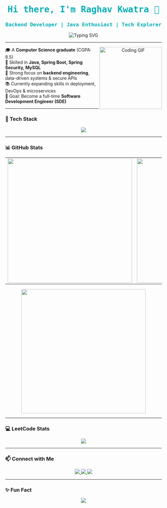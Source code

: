 
<h1 align="center" style="color:#00ADB5; font-family:'Fira Code', monospace;">
  Hi there, I'm Raghav Kwatra 👋
</h1>
<h3 align="center" style="color:#00ADB5; font-family:'Fira Code', monospace;">
  Backend Developer | Java Enthusiast | Tech Explorer
</h3>

<p align="center">
  <img src="https://readme-typing-svg.herokuapp.com?font=Fira+Code&size=22&pause=1000&color=00ADB5&center=true&vCenter=true&width=600&lines=Backend+Developer+%F0%9F%92%BB;Java+%7C+Spring+Boot+Specialist+%E2%9C%A8;Always+Learning+New+Tech+%F0%9F%93%9A;Let's+Build+Something+Great+Together+%F0%9F%9A%80" alt="Typing SVG" />
</p>

---

<p align="center">
  <img align="right" src="https://github.com/user-attachments/assets/9a078cc5-d519-4814-9dee-48104a9e0973" width="200px" alt="Coding GIF" />
</p>

<p>
  🎓 A <b>Computer Science graduate</b> (CGPA: 8.5)<br>
  💼 Skilled in <b>Java, Spring Boot, Spring Security, MySQL</b><br>
  🧠 Strong focus on <b>backend engineering</b>, data-driven systems & secure APIs<br>
  📚 Currently expanding skills in deployment, DevOps & microservices<br>
  🎯 Goal: Become a full-time <b>Software Development Engineer (SDE)</b><br>
</p>

---

### 🚀 Tech Stack

<p align="center">
  <img src="https://skillicons.dev/icons?i=java,spring,maven,html,css,js,react,mysql,mongodb" />
</p>

---


<h3 align="left">📊 GitHub Stats</h3>

<table align="center">
  <tr>
    <td align="center">
      <img src="https://github-readme-stats.vercel.app/api?username=raghavkwatra&show_icons=true&theme=tokyonight&hide=issues" width="400"/>
    </td>
    <td align="center">
      <img src="https://github-readme-streak-stats.herokuapp.com/?user=raghavkwatra&theme=tokyonight" width="400"/>
    </td>
  </tr>
</table>

<p align="center">
  <img src="https://github-readme-stats.vercel.app/api/top-langs/?username=raghavkwatra&layout=compact&theme=tokyonight" width="400" />
</p>

---

### 💻 LeetCode Stats

<p align="center">
  <img src="https://leetcard.jacoblin.cool/raghavkwatraa?theme=dark&font=baloo&ext=contest" />
</p>

---

### 📫 Connect with Me

<p align="center">
  <a href="https://www.linkedin.com/in/raghavkwatra/" target="_blank">
    <img src="https://img.shields.io/badge/LinkedIn-blue?style=for-the-badge&logo=linkedin" />
  </a>
  <a href="rkwatra454@gmail.com">
    <img src="https://img.shields.io/badge/Gmail-red?style=for-the-badge&logo=gmail&logoColor=white" />
  </a>
  <a href="https://github.com/raghavkwatra" target="_blank">
    <img src="https://img.shields.io/badge/GitHub-black?style=for-the-badge&logo=github" />
  </a>
</p>

---

### ✨ Fun Fact

<p align="center">
  <img src="https://quotes-github-readme.vercel.app/api?type=horizontal&theme=radical" />
</p>

